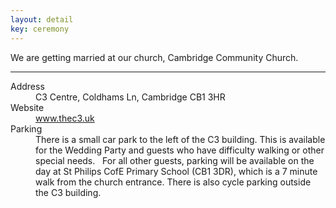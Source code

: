 ```yaml
---
layout: detail
key: ceremony
---
```



We are getting married at our church, Cambridge Community Church.

***

<dl>
  <dt>Address</dt>
  <dd>C3 Centre, Coldhams Ln, Cambridge CB1 3HR</dd>
  <dt>Website</dt>
  <dd><a href="www.thec3.uk">www.thec3.uk</a></dd>
  <dt>Parking</dt>
  <dd>There is a small car park to the left of the C3 building. This is available for the Wedding Party and guests who have difficulty walking or other special needs.   For all other guests, parking will be available on the day at St Philips CofE Primary School (CB1 3DR), which is a 7 minute walk from the church entrance. There is also cycle parking outside the C3 building.</dd>
</dl>

<div id="c3map"></div>
